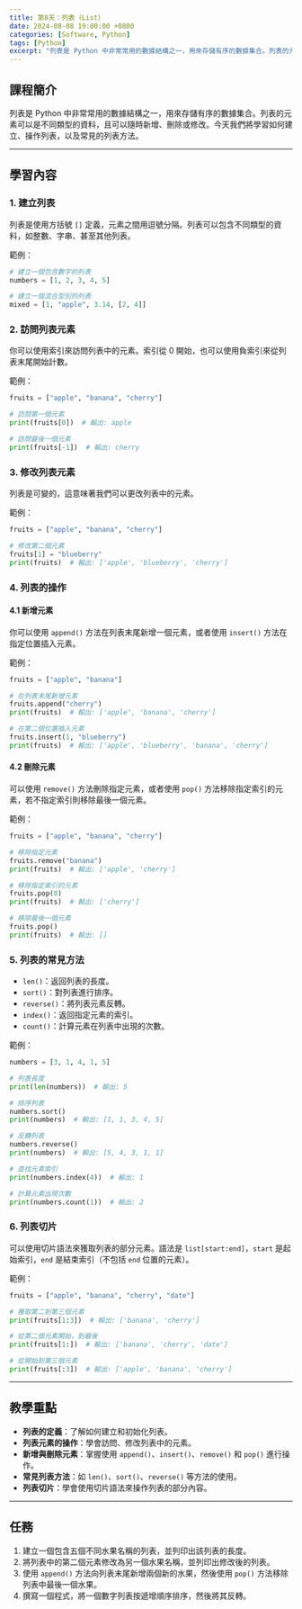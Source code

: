 ```yaml
---
title: 第8天：列表（List）
date: 2024-08-08 19:00:00 +0800
categories: [Software, Python]
tags: [Python] 
excerpt: "列表是 Python 中非常常用的數據結構之一，用來存儲有序的數據集合。列表的元素可以是不同類型的資料，且可以隨時新增、刪除或修改。今天我們將學習如何建立、操作列表，以及常見的列表方法"
---
```


## 課程簡介
列表是 Python 中非常常用的數據結構之一，用來存儲有序的數據集合。列表的元素可以是不同類型的資料，且可以隨時新增、刪除或修改。今天我們將學習如何建立、操作列表，以及常見的列表方法。

---

## 學習內容

### 1. 建立列表

列表是使用方括號 `[]` 定義，元素之間用逗號分隔。列表可以包含不同類型的資料，如整數、字串、甚至其他列表。

範例：
```python
# 建立一個包含數字的列表
numbers = [1, 2, 3, 4, 5]

# 建立一個混合型別的列表
mixed = [1, "apple", 3.14, [2, 4]]
```

### 2. 訪問列表元素

你可以使用索引來訪問列表中的元素。索引從 0 開始，也可以使用負索引來從列表末尾開始計數。

範例：
```python
fruits = ["apple", "banana", "cherry"]

# 訪問第一個元素
print(fruits[0])  # 輸出: apple

# 訪問最後一個元素
print(fruits[-1])  # 輸出: cherry
```

### 3. 修改列表元素

列表是可變的，這意味著我們可以更改列表中的元素。

範例：
```python
fruits = ["apple", "banana", "cherry"]

# 修改第二個元素
fruits[1] = "blueberry"
print(fruits)  # 輸出: ['apple', 'blueberry', 'cherry']
```

### 4. 列表的操作

#### 4.1 新增元素

你可以使用 `append()` 方法在列表末尾新增一個元素，或者使用 `insert()` 方法在指定位置插入元素。

範例：
```python
fruits = ["apple", "banana"]

# 在列表末尾新增元素
fruits.append("cherry")
print(fruits)  # 輸出: ['apple', 'banana', 'cherry']

# 在第二個位置插入元素
fruits.insert(1, "blueberry")
print(fruits)  # 輸出: ['apple', 'blueberry', 'banana', 'cherry']
```

#### 4.2 刪除元素

可以使用 `remove()` 方法刪除指定元素，或者使用 `pop()` 方法移除指定索引的元素，若不指定索引則移除最後一個元素。

範例：
```python
fruits = ["apple", "banana", "cherry"]

# 移除指定元素
fruits.remove("banana")
print(fruits)  # 輸出: ['apple', 'cherry']

# 移除指定索引的元素
fruits.pop(0)
print(fruits)  # 輸出: ['cherry']

# 移除最後一個元素
fruits.pop()
print(fruits)  # 輸出: []
```

### 5. 列表的常見方法

- `len()`：返回列表的長度。
- `sort()`：對列表進行排序。
- `reverse()`：將列表元素反轉。
- `index()`：返回指定元素的索引。
- `count()`：計算元素在列表中出現的次數。

範例：
```python
numbers = [3, 1, 4, 1, 5]

# 列表長度
print(len(numbers))  # 輸出: 5

# 排序列表
numbers.sort()
print(numbers)  # 輸出: [1, 1, 3, 4, 5]

# 反轉列表
numbers.reverse()
print(numbers)  # 輸出: [5, 4, 3, 1, 1]

# 查找元素索引
print(numbers.index(4))  # 輸出: 1

# 計算元素出現次數
print(numbers.count(1))  # 輸出: 2
```

### 6. 列表切片

可以使用切片語法來獲取列表的部分元素。語法是 `list[start:end]`，`start` 是起始索引，`end` 是結束索引（不包括 `end` 位置的元素）。

範例：
```python
fruits = ["apple", "banana", "cherry", "date"]

# 獲取第二到第三個元素
print(fruits[1:3])  # 輸出: ['banana', 'cherry']

# 從第二個元素開始，到最後
print(fruits[1:])  # 輸出: ['banana', 'cherry', 'date']

# 從開始到第三個元素
print(fruits[:3])  # 輸出: ['apple', 'banana', 'cherry']
```

---

## 教學重點
- **列表的定義**：了解如何建立和初始化列表。
- **列表元素的操作**：學會訪問、修改列表中的元素。
- **新增與刪除元素**：掌握使用 `append()`、`insert()`、`remove()` 和 `pop()` 進行操作。
- **常見列表方法**：如 `len()`、`sort()`、`reverse()` 等方法的使用。
- **列表切片**：學會使用切片語法來操作列表的部分內容。

---

## 任務
1. 建立一個包含五個不同水果名稱的列表，並列印出該列表的長度。
2. 將列表中的第二個元素修改為另一個水果名稱，並列印出修改後的列表。
3. 使用 `append()` 方法向列表末尾新增兩個新的水果，然後使用 `pop()` 方法移除列表中最後一個水果。
4. 撰寫一個程式，將一個數字列表按遞增順序排序，然後將其反轉。
